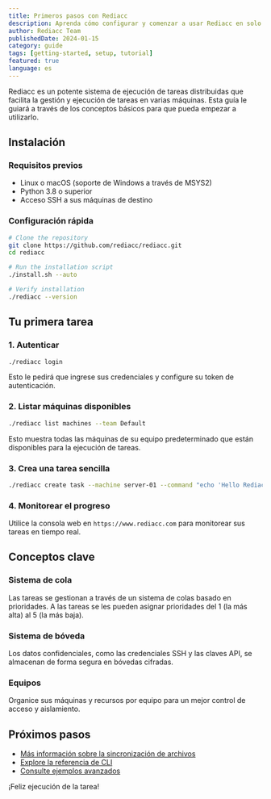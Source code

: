 ```yaml
---
title: Primeros pasos con Rediacc
description: Aprenda cómo configurar y comenzar a usar Rediacc en solo unos minutos con esta guía completa.
author: Rediacc Team
publishedDate: 2024-01-15
category: guide
tags: [getting-started, setup, tutorial]
featured: true
language: es
---
```


Rediacc es un potente sistema de ejecución de tareas distribuidas que facilita la gestión y ejecución de tareas en varias máquinas. Esta guía le guiará a través de los conceptos básicos para que pueda empezar a utilizarlo.

## Instalación

### Requisitos previos 
- Linux o macOS (soporte de Windows a través de MSYS2) 
- Python 3.8 o superior 
- Acceso SSH a sus máquinas de destino

### Configuración rápida

```bash
# Clone the repository
git clone https://github.com/rediacc/rediacc.git
cd rediacc

# Run the installation script
./install.sh --auto

# Verify installation
./rediacc --version
```

## Tu primera tarea

### 1. Autenticar

```bash
./rediacc login
```

Esto le pedirá que ingrese sus credenciales y configure su token de autenticación.

### 2. Listar máquinas disponibles

```bash
./rediacc list machines --team Default
```

Esto muestra todas las máquinas de su equipo predeterminado que están disponibles para la ejecución de tareas.

### 3. Crea una tarea sencilla

```bash
./rediacc create task --machine server-01 --command "echo 'Hello Rediacc!'"
```

### 4. Monitorear el progreso

Utilice la consola web en `https://www.rediacc.com` para monitorear sus tareas en tiempo real.

## Conceptos clave

### Sistema de cola 
Las tareas se gestionan a través de un sistema de colas basado en prioridades. A las tareas se les pueden asignar prioridades del 1 (la más alta) al 5 (la más baja).

### Sistema de bóveda 
Los datos confidenciales, como las credenciales SSH y las claves API, se almacenan de forma segura en bóvedas cifradas.

### Equipos 
Organice sus máquinas y recursos por equipo para un mejor control de acceso y aislamiento.

## Próximos pasos

- [Más información sobre la sincronización de archivos](/docs/file-sync) 
- [Explore la referencia de CLI](/docs/cli-reference) 
- [Consulte ejemplos avanzados](/blog/advanced-task-workflows)

¡Feliz ejecución de la tarea!